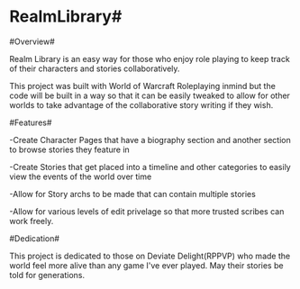 # RealmLibrary#


#Overview#

Realm Library is an easy way for those who enjoy role playing to keep track of their characters and stories collaboratively.

This project was built with World of Warcraft Roleplaying inmind but the code will be built in a way so that it can be easily tweaked
to allow for other worlds to take advantage of the collaborative story writing if they wish.


#Features#

-Create Character Pages that have a biography section and another section to browse stories they feature in

-Create Stories that get placed into a timeline and other categories to easily view the events of the world over time

-Allow for Story archs to be made that can contain multiple stories

-Allow for various levels of edit privelage so that more trusted scribes can work freely.


#Dedication#

This project is dedicated to those on Deviate Delight(RPPVP) who made the world feel more alive than any game I've ever played.
May their stories be told for generations.